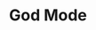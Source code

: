 ---
layout: project
permalink: /god_mode/
title: "God Mode"
created: "Ongoing"
medium: "Theater | Video Game"
root: "/assets/01_projects/god_mode/"
bg-video: >
  <iframe src="https://www.youtube.com/embed/_nO_tk1mSqY?hd=1&rel=0&modestbranding=1" allow="autoplay" width="640" height="360" frameborder="0" webkitallowfullscreen mozallowfullscreen allowfullscreen></iframe>

description: >
  It’s a Special Little Boy’s birthday! He’s turning 2nd grade. But all his family wants to talk about is Marcello, the newest member of the family. If he wants to have the best birthday ever, it looks like it’s up to him to make it happen.

  God Mode is a live cinema theater experiment merging video game engines, facial motion capture, and digital avatars with live performance.

collaborators:
  - person: James La Bella
    role: Writer
  - person: Matthew Antoci
    role: Performer
  - person: Meaghan Robichaud
    role: Performer

showings:
  - text: The Brick ~ 2025
    url: https://www.bricktheater.com/event/new-works-2025-night-9/
    
documentation:
  - "01.jpg"
  - "02.jpg"
  - "03.jpg"
  - "04.jpg"
  - "05.jpg"
  - "06.jpg"
  - "07.jpg"
  - <iframe src="https://www.youtube.com/embed/_nO_tk1mSqY?hd=1&rel=0&modestbranding=1&U" width="640" height="560" frameborder="0" webkitallowfullscreen mozallowfullscreen allowfullscreen></iframe>
---